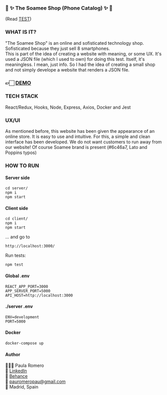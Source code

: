 ### 📱 ✨ The Soamee Shop (Phone Catalog) ✨ 📱

(Read [TEST](/TEST.md))

### WHAT IS IT?

"The Soamee Shop" is an online and sofisticated technology shop. Sofisticated because they just sell 8 smartphones.
<br>
This is part of the idea of creating a website with meaning, or some UX. It's used a JSON file (which I used to own) for doing this test.
Itself, it's meaningless. I mean, just info. So I had the idea of creating a small shop and not simply develope a website that renders a JSON file.

### 👉🏻  [DEMO](https://soamee-phone-catalog.netlify.app/)

### TECH STACK

React/Redux, Hooks, Node, Express, Axios, Docker and Jest

### UX/UI

As mentioned before, this website has been given the appearance of an online store. It is easy to use and intuitive. For this, a simple and clean interface has been developed. We do not want customers to run away from our website!
Of course Soamee brand is present (#6c46a7, Lato and Poppins typos)

### HOW TO RUN
#### Server side

```
cd server/
npm i
npm start
```

#### Client side

```
cd client/
npm i
npm start
```

... and go to

```
http://localhost:3000/
```

Run tests:

```
npm test
```

#### Global .env

```
REACT_APP_PORT=3000
APP_SERVER_PORT=5000
API_HOST=http://localhost:3000
```

#### ./server .env

```
ENV=development
PORT=5000
```

#### Docker
```
docker-compose up
```

#### Author

👩🏼‍💻 Paula Romero <br>
👤 [LinkedIn](https://www.linkedin.com/in/pauromeropau/) <br>
🎨  [Behance](https://www.behance.net/pauromeropau) <br>
📩  pauromeropau@gmail.com <br>
📍 Madrid, Spain <br>
